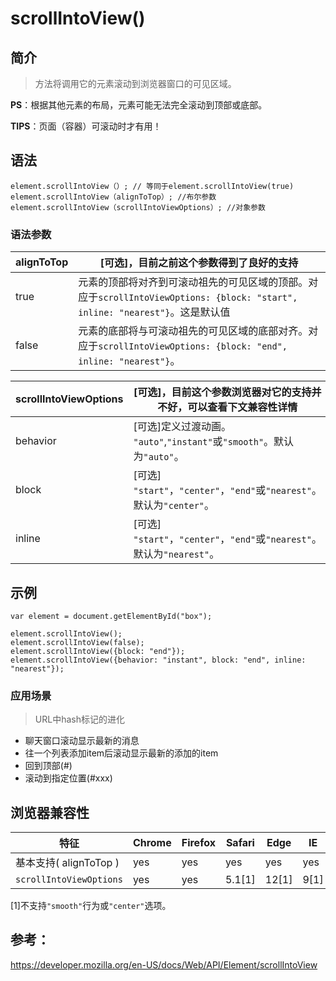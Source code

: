 # scrollIntoView()

## 简介

> 方法将调用它的元素滚动到浏览器窗口的可见区域。 

**PS**：根据其他元素的布局，元素可能无法完全滚动到顶部或底部。 

**TIPS**：页面（容器）可滚动时才有用！ 

## 语法

```
element.scrollIntoView（）; // 等同于element.scrollIntoView(true)
element.scrollIntoView（alignToTop）; //布尔参数
element.scrollIntoView（scrollIntoViewOptions）; //对象参数
```

### 语法参数

| alignToTop | [可选]，目前之前这个参数得到了良好的支持                     |
| ---------- | ------------------------------------------------------------ |
| true       | 元素的顶部将对齐到可滚动祖先的可见区域的顶部。对应于`scrollIntoViewOptions: {block: "start", inline: "nearest"}`。这是默认值 |
| false      | 元素的底部将与可滚动祖先的可见区域的底部对齐。对应于`scrollIntoViewOptions: {block: "end", inline: "nearest"}`。 |

| scrollIntoViewOptions | [可选]，目前这个参数浏览器对它的支持并不好，可以查看下文兼容性详情 |
| --------------------- | ------------------------------------------------------------ |
| behavior              | [可选]定义过渡动画。 `"auto"`,`"instant"`或`"smooth"`。默认为`"auto"`。 |
| block                 | [可选] `"start"`，`"center"`，`"end"`或`"nearest"`。默认为`"center"`。 |
| inline                | [可选] `"start"`，`"center"`，`"end"`或`"nearest"`。默认为`"nearest"`。 |

## 示例

```
var element = document.getElementById("box");

element.scrollIntoView();
element.scrollIntoView(false);
element.scrollIntoView({block: "end"});
element.scrollIntoView({behavior: "instant", block: "end", inline: "nearest"});
```

### 应用场景

> URL中hash标记的进化 

- 聊天窗口滚动显示最新的消息
- 往一个列表添加item后滚动显示最新的添加的item
- 回到顶部(#)
- 滚动到指定位置(#xxx)

## 浏览器兼容性

| 特征                    | Chrome | Firefox | Safari | Edge  | IE   | Opera |
| ----------------------- | ------ | ------- | ------ | ----- | ---- | ----- |
| 基本支持( alignToTop )  | yes    | yes     | yes    | yes   | yes  | yes   |
| `scrollIntoViewOptions` | yes    | yes     | 5.1[1] | 12[1] | 9[1] | 48[2] |

[1]不支持`"smooth"`行为或`"center"`选项。

## 参考：

https://developer.mozilla.org/en-US/docs/Web/API/Element/scrollIntoView

